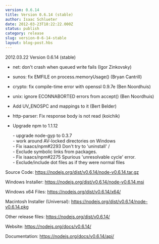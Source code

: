 ```yaml
---
version: 0.6.14
title: Version 0.6.14 (stable)
author: Isaac Schlueter
date: 2012-03-23T18:22:22.000Z
status: publish
category: release
slug: version-0-6-14-stable
layout: blog-post.hbs
---
```


<p>2012.03.22 Version 0.6.14 (stable)

</p>
<ul>
<li><p>net: don&#39;t crash when queued write fails (Igor Zinkovsky)</p>
</li>
<li><p>sunos: fix EMFILE on process.memoryUsage() (Bryan Cantrill)</p>
</li>
<li><p>crypto: fix compile-time error with openssl 0.9.7e (Ben Noordhuis)</p>
</li>
<li><p>unix: ignore ECONNABORTED errors from accept() (Ben Noordhuis)</p>
</li>
<li><p>Add UV_ENOSPC and mappings to it (Bert Belder)</p>
</li>
<li><p>http-parser: Fix response body is not read (koichik)</p>
</li>
<li><p>Upgrade npm to 1.1.12</p>
<p>
- upgrade node-gyp to 0.3.7<br>
- work around AV-locked directories on Windows<br>
- Fix isaacs/npm#2293 Don&#39;t try to &#39;uninstall&#39; /<br>
- Exclude symbolic links from packages.<br>
- Fix isaacs/npm#2275 Spurious &#39;unresolvable cycle&#39; error.<br>
- Exclude/include dot files as if they were normal files
</p>
</li>
</ul>
<p>Source Code: <a href="https://nodejs.org/dist/v0.6.14/node-v0.6.14.tar.gz">https://nodejs.org/dist/v0.6.14/node-v0.6.14.tar.gz</a>

</p>
<p>Windows Installer: <a href="https://nodejs.org/dist/v0.6.14/node-v0.6.14.msi">https://nodejs.org/dist/v0.6.14/node-v0.6.14.msi</a>

</p>
<p>Windows x64 Files: <a href="https://nodejs.org/dist/v0.6.14/x64/">https://nodejs.org/dist/v0.6.14/x64/</a>

</p>
<p>Macintosh Installer (Universal): <a href="https://nodejs.org/dist/v0.6.14/node-v0.6.14.pkg">https://nodejs.org/dist/v0.6.14/node-v0.6.14.pkg</a>

</p>
<p>Other release files: <a href="https://nodejs.org/dist/v0.6.14/">https://nodejs.org/dist/v0.6.14/</a>

</p>
<p>Website: <a href="https://nodejs.org/docs/v0.6.14/">https://nodejs.org/docs/v0.6.14/</a>

</p>
<p>Documentation: <a href="https://nodejs.org/docs/v0.6.14/api/">https://nodejs.org/docs/v0.6.14/api/</a>
</p>
